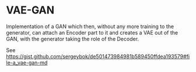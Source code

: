 # VAE-GAN
Implementation of a GAN which then, without any more training to the generator, can attach an Encoder part to it and creates a VAE out of the GAN, with the generator taking the role of the Decoder.

See https://gist.github.com/sergeybok/de501473984981b589450ffdea193579#file-a_vae-gan-md

